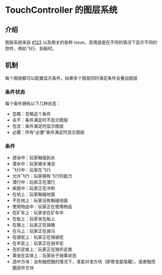 # TouchController 的图层系统

## 介绍

图层系统来自 [#123](https://github.com/TouchController/TouchController/discussions/123) 以及相关的各种 issue，其用途是在不同的情况下显示不同的控件，例如飞行、划船时。

## 机制

每个图层都可以配置显示条件，如果多个图层同时满足条件会叠加图层

### 条件状态

每个条件拥有以下几种状态：

- 忽略：忽略这个条件
- 永不：条件满足时不显示图层
- 包含：条件满足时显示图层
- 必要：所有“必要”条件满足时显示图层

### 条件

- 游泳中：玩家触碰到水
- 潜水中：玩家被水淹没
- 飞行中：玩家在飞行
- 允许飞行：玩家拥有飞行的能力
- 潜行中：玩家正在潜行
- 疾跑中：玩家正在冲刺
- 在地上：玩家触碰地面
- 不在地上：玩家没有触碰地面
- 使用物品中：玩家正在使用物品
- 在矿车上：玩家坐在矿车中
- 在船上：玩家坐在船上
- 在猪上：玩家正在骑猪
- 在马上：玩家正在骑马
- 在骆驼上：玩家正在骑骆驼
- 在羊驼上：玩家正在骑羊驼
- 在炽足兽上：玩家正在骑炽足兽
- 乘坐在实体上：玩家处于骑乘状态
- 选中方块：没有触控圈的情况下，准星对准方块（即使准星隐藏）。或者触控圈选中方块
